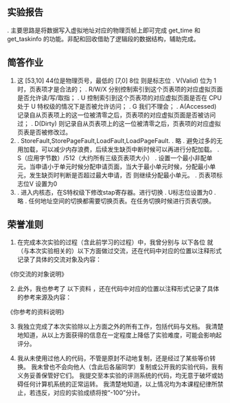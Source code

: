 ## 实验报告
. 主要思路是将数据写入虚拟地址对应的物理页帧上即可完成 get_time 和 get_taskinfo 的功能。非配和回收借助了逻辑段的数据结构，辅助完成。

## 简答作业
1. 这 [53,10] 44位是物理页号，最低的 [7,0] 8位 则是标志位
    . V(Valid) 位为 1 时，页表项才是合法的；
    . R/W/X 分别控制索引到这个页表项的对应虚拟页面是否允许读/写/取指；
    . U 控制索引到这个页表项的对应虚拟页面是否在 CPU 处于 U 特权级的情况下是否被允许访问；
    . G 我们不理会；
    . A(Accessed) 记录自从页表项上的这一位被清零之后，页表项的对应虚拟页面是否被访问过；
    . D(Dirty) 则记录自从页表项上的这一位被清零之后，页表项的对应虚拟页表是否被修改过。
2.  . StoreFault,StorePageFault,LoadFault,LoadPageFault.
    . 略
    . 避免过多的无用加载，可以减少内存浪费，后续发生缺页中断时候可以再进行分配加载。
    . S（应用字节数）/512（大约所有三级页表项大小）
    . 设置一个最小非配单元，当申请小于单元时候分配申请页面，当大于最小单元时候，分配最小单元，发生缺页时判断是否超过最大申请，否 则继续分配最小单元。
    . 页表项标志位V 设置为0
3.  . 进入内核态，在S特权级下修改stap寄存器。进行切换
    . U标志位设置为0
    . 略
    . 任何地址空间的切换都需要切换页表。在任务切换时候进行页表切换。
    


## 荣誉准则
1. 在完成本次实验的过程（含此前学习的过程）中，我曾分别与 以下各位 就（与本次实验相关的）以下方面做过交流，还在代码中对应的位置以注释形式记录了具体的交流对象及内容：

《你交流的对象说明》

2. 此外，我也参考了 以下资料 ，还在代码中对应的位置以注释形式记录了具体的参考来源及内容：

《你参考的资料说明》

3. 我独立完成了本次实验除以上方面之外的所有工作，包括代码与文档。 我清楚地知道，从以上方面获得的信息在一定程度上降低了实验难度，可能会影响起评分。

4. 我从未使用过他人的代码，不管是原封不动地复制，还是经过了某些等价转换。 我未曾也不会向他人（含此后各届同学）复制或公开我的实验代码，我有义务妥善保管好它们。 我提交至本实验的评测系统的代码，均无意于破坏或妨碍任何计算机系统的正常运转。 我清楚地知道，以上情况均为本课程纪律所禁止，若违反，对应的实验成绩将按“-100”分计。